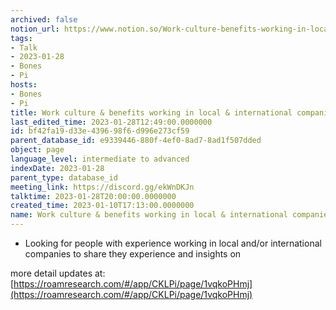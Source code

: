 ```yaml
---
archived: false
notion_url: https://www.notion.so/Work-culture-benefits-working-in-local-international-companies-bf42fa19d33e439698f6d996e273cf59
tags:
- Talk
- 2023-01-28
- Bones
- Pi
hosts:
- Bones
- Pi
title: Work culture & benefits working in local & international companies
last_edited_time: 2023-01-28T12:49:00.0000000
id: bf42fa19-d33e-4396-98f6-d996e273cf59
parent_database_id: e9339446-880f-4ef0-8ad7-8ad1f507dded
object: page
language_level: intermediate to advanced
indexDate: 2023-01-28
parent_type: database_id
meeting_link: https://discord.gg/ekWnDKJn
talktime: 2023-01-28T20:00:00.0000000
created_time: 2023-01-10T17:13:00.0000000
name: Work culture & benefits working in local & international companies
---
```


   - Looking for people with experience working in local and/or international companies to share they experience and insights on

more detail updates at:
[https://roamresearch.com/#/app/CKLPi/page/1vqkoPHmj](https://roamresearch.com/#/app/CKLPi/page/1vqkoPHmj)

























